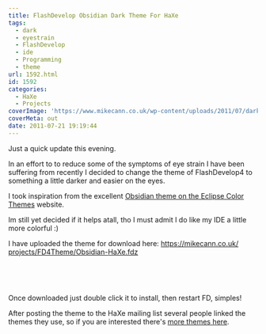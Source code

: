 ```yaml
---
title: FlashDevelop Obsidian Dark Theme For HaXe
tags:
  - dark
  - eyestrain
  - FlashDevelop
  - ide
  - Programming
  - theme
url: 1592.html
id: 1592
categories:
  - HaXe
  - Projects
coverImage: 'https://www.mikecann.co.uk/wp-content/uploads/2011/07/dark-fd.png'
coverMeta: out
date: 2011-07-21 19:19:44
---
```


Just a quick update this evening.

In an effort to to reduce some of the symptoms of eye strain I have been suffering from recently I decided to change the theme of FlashDevelop4 to something a little darker and easier on the eyes.

<!-- more -->

I took inspiration from the excellent [Obsidian theme on the Eclipse Color Themes](https://www.eclipsecolorthemes.org/?view=theme&amp;id=21) website.

Im still yet decided if it helps atall, tho I must admit I do like my IDE a little more colorful :)

I have uploaded the theme for download here: [https://mikecann.co.uk/<wbr>projects/FD4Theme/Obsidian-<wbr>HaXe.fdz</wbr></wbr>](https://mikecann.co.uk/projects/FD4Theme/Obsidian-HaXe.fdz)

&nbsp;

&nbsp;

Once downloaded just double click it to install, then restart FD, simples!

After posting the theme to the HaXe mailing list several people linked the themes they use, so if you are interested there's [more themes here](https://haxe.1354130.n2.nabble.com/FlashDevelop-Obsidian-Dark-Theme-td6600305.html).